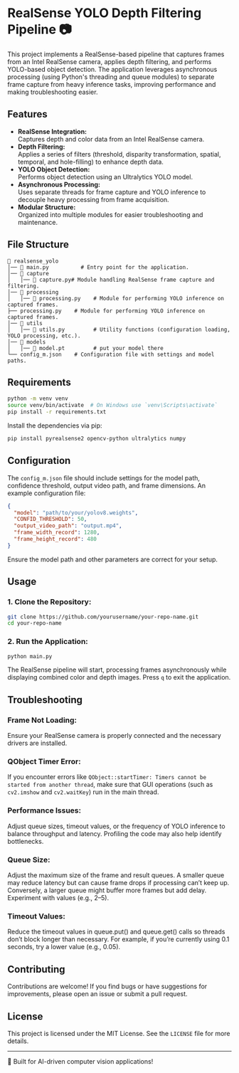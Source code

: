 # RealSense YOLO Depth Filtering Pipeline 📷

This project implements a RealSense-based pipeline that captures frames from an Intel RealSense camera, applies depth filtering, and performs YOLO-based object detection. The application leverages asynchronous processing (using Python's threading and queue modules) to separate frame capture from heavy inference tasks, improving performance and making troubleshooting easier.

## Features

- **RealSense Integration:**  
  Captures depth and color data from an Intel RealSense camera.
- **Depth Filtering:**  
  Applies a series of filters (threshold, disparity transformation, spatial, temporal, and hole-filling) to enhance depth data.
- **YOLO Object Detection:**  
  Performs object detection using an Ultralytics YOLO model.
- **Asynchronous Processing:**  
  Uses separate threads for frame capture and YOLO inference to decouple heavy processing from frame acquisition.
- **Modular Structure:**  
  Organized into multiple modules for easier troubleshooting and maintenance.

## File Structure
```
📁 realsense_yolo
│── 📄 main.py          # Entry point for the application.
│── 📁 capture
│   │── 📄 capture.py# Module handling RealSense frame capture and filtering.
│── 📁 processing
│   │── 📄 processing.py    # Module for performing YOLO inference on captured frames.
├── processing.py    # Module for performing YOLO inference on captured frames.
│── 📁 utils
│   │── 📄 utils.py         # Utility functions (configuration loading, YOLO processing, etc.).
│── 📁 models
│   │── 📄 model.pt         # put your model there
└── config_m.json    # Configuration file with settings and model paths.
```

## Requirements

```bash
python -m venv venv
source venv/bin/activate  # On Windows use `venv\Scripts\activate`
pip install -r requirements.txt
```

Install the dependencies via pip:
```sh
pip install pyrealsense2 opencv-python ultralytics numpy
```

## Configuration
The `config_m.json` file should include settings for the model path, confidence threshold, output video path, and frame dimensions. An example configuration file:
```json
{
  "model": "path/to/your/yolov8.weights",
  "CONFID_THRESHOLD": 50,
  "output_video_path": "output.mp4",
  "frame_width_record": 1280,
  "frame_height_record": 480
}
```
Ensure the model path and other parameters are correct for your setup.

## Usage

### 1. Clone the Repository:
```sh
git clone https://github.com/yourusername/your-repo-name.git
cd your-repo-name
```

### 2. Run the Application:
```sh
python main.py
```
The RealSense pipeline will start, processing frames asynchronously while displaying combined color and depth images. Press `q` to exit the application.

## Troubleshooting

### Frame Not Loading:
Ensure your RealSense camera is properly connected and the necessary drivers are installed.

### QObject Timer Error:
If you encounter errors like `QObject::startTimer: Timers cannot be started from another thread`, make sure that GUI operations (such as `cv2.imshow` and `cv2.waitKey`) run in the main thread.

### Performance Issues:
Adjust queue sizes, timeout values, or the frequency of YOLO inference to balance throughput and latency. Profiling the code may also help identify bottlenecks.

### Queue Size:

Adjust the maximum size of the frame and result queues. A smaller queue may reduce latency but can cause frame drops if processing can’t keep up. Conversely, a larger queue might buffer more frames but add delay. Experiment with values (e.g., 2–5).

### Timeout Values:

Reduce the timeout values in queue.put() and queue.get() calls so threads don’t block longer than necessary. For example, if you’re currently using 0.1 seconds, try a lower value (e.g., 0.05).

## Contributing
Contributions are welcome! If you find bugs or have suggestions for improvements, please open an issue or submit a pull request.

## License
This project is licensed under the MIT License. See the `LICENSE` file for more details.

---
🚀 Built for AI-driven computer vision applications!
